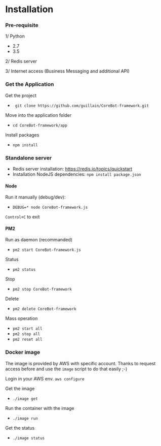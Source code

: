 # Installation

### Pre-requisite
1/ Python
  - 2.7
  - 3.5

2/ Redis server

3/ Internet access (Business Messaging and additional API)

### Get the Application

Get the project
- ` git clone https://github.com/guillain/CoreBot-framework.git`

Move into the application folder
- `cd CoreBot-framework/app`

Install packages
- `npm install`

### Standalone server
- Redis server installation: https://redis.io/topics/quickstart
- Installation NodeJS dependencies: `npm install package.json`

#### Node
Run it manually (debug/dev):
- `DEBUG=* node CoreBot-framework.js`

`Control+C` to exit

#### PM2
Run as daemon (recommanded)
- `pm2 start CoreBot-framework.js`

Status
- `pm2 status`

Stop
- `pm2 stop CoreBot-framework`

Delete
- `pm2 delete CoreBot-framework`

Mass operation
- `pm2 start all`
- `pm2 stop all`
- `pm2 reset all`

### Docker image
The image is provided by AWS with specific account.
Thanks to request access before and use the `image` script to do that easily ;-)

Login in your AWS env.
`aws configure`

Get the image
- `./image get`

Run the container with the image
- `./image run`

Get the status
- `./image status`
